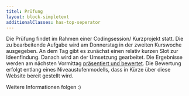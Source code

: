 ```yaml
---
titel: Prüfung
layout: block-simpletext
additionalClasses: has-top-seperator
---
```


Die Prüfung findet im Rahmen einer Codingsession/ Kurzprojekt statt. Die zu bearbeitende Aufgabe wird am Donnerstag in der zweiten Kurswoche ausgegeben. An dem Tag gibt es zunächst einen relativ kurzen Slot zur Ideenfindung. Danach wird an der Umsetzung gearbeitet. Die Ergebnisse werden am nächsten Vormittag [präsentiert und bewertet](https://coco.study/pruefungsformen/). Die Bewertung erfolgt entlang eines Niveaustufenmodells, dass in Kürze über diese Website bereit gestellt wird.

Weitere Informationen folgen :)

